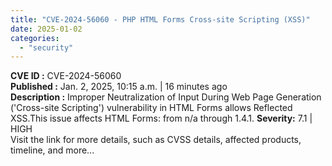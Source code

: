 ```yaml
---
title: "CVE-2024-56060 - PHP HTML Forms Cross-site Scripting (XSS)"
date: 2025-01-02
categories: 
  - "security"
---
```


**CVE ID :** CVE-2024-56060  
**Published :** Jan. 2, 2025, 10:15 a.m. | 16 minutes ago  
**Description :** Improper Neutralization of Input During Web Page Generation ('Cross-site Scripting') vulnerability in HTML Forms allows Reflected XSS.This issue affects HTML Forms: from n/a through 1.4.1. 
**Severity:** 7.1 | HIGH  
Visit the link for more details, such as CVSS details, affected products, timeline, and more...
